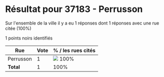 # Résultat pour 37183 - Perrusson

Sur l'ensemble de la ville il y a eu 1 réponses dont 1 réponses avec une rue citée (100%)

1 points noirs identifiés

| Rue | Vote | % / les rues cités|
|-----|------|-------------------|
| Perrusson | 1 | <img src="../../img/bar_100.gif" />&nbsp;100%|
| **Total** | 1 | 100%|
